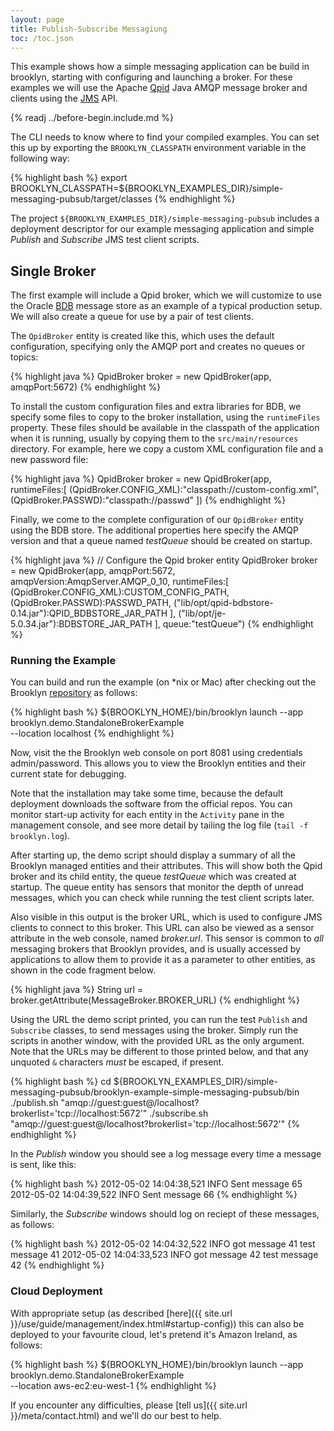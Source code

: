 ```yaml
---
layout: page
title: Publish-Subscribe Messagiung
toc: /toc.json
---
```


This example shows how a simple messaging application can be build
in brooklyn, starting with configuring and launching a broker. For
these examples we will use the Apache [Qpid](http://qpid.apache.org/)
Java AMQP message broker and clients using the
[JMS](http://docs.oracle.com/javaee/6/tutorial/doc/bnceh.html) API.

{% readj ../before-begin.include.md %}

The CLI needs to know where to find your compiled examples. You can set this up by exporting
the ``BROOKLYN_CLASSPATH`` environment variable in the following way:

{% highlight bash %}
export BROOKLYN_CLASSPATH=${BROOKLYN_EXAMPLES_DIR}/simple-messaging-pubsub/target/classes
{% endhighlight %}

The project ``${BROOKLYN_EXAMPLES_DIR}/simple-messaging-pubsub`` includes a deployment
descriptor for our example messaging application and simple _Publish_
and _Subscribe_ JMS test client scripts.

## Single Broker

The first example will include a Qpid broker, which we will customize
to use the Oracle [BDB](http://www.oracle.com/technetwork/products/berkeleydb/overview/index.html)
message store as an example of a typical production setup. We will
also create a queue for use by a pair of test clients.

The ``QpidBroker`` entity is created like this, which uses the
default configuration, specifying only the AMQP port and creates
no queues or topics:

{% highlight java %}
QpidBroker broker = new QpidBroker(app, amqpPort:5672)
{% endhighlight %}

To install the custom configuration files and extra libraries for
BDB, we specify some files to copy to the broker installation, using
the ``runtimeFiles`` property. These files should be available in
the classpath of the application when it is running, usually by
copying them to the ``src/main/resources`` directory. For example,
here we copy a custom XML configuration file and a new password
file:

{% highlight java %}
QpidBroker broker = new QpidBroker(app,
        runtimeFiles:[ (QpidBroker.CONFIG_XML):"classpath://custom-config.xml",
                       (QpidBroker.PASSWD):"classpath://passwd" ])
{% endhighlight %}

Finally, we come to the complete configuration of our ``QpidBroker``
entity using the BDB store. The additional properties here specify
the AMQP version and that a queue named _testQueue_ should be created
on startup.

{% highlight java %}
// Configure the Qpid broker entity
QpidBroker broker = new QpidBroker(app,
        amqpPort:5672,
        amqpVersion:AmqpServer.AMQP_0_10,
        runtimeFiles:[ (QpidBroker.CONFIG_XML):CUSTOM_CONFIG_PATH,
                       (QpidBroker.PASSWD):PASSWD_PATH,
                       ("lib/opt/qpid-bdbstore-0.14.jar"):QPID_BDBSTORE_JAR_PATH ],
                       ("lib/opt/je-5.0.34.jar"):BDBSTORE_JAR_PATH ],
        queue:"testQueue")
{% endhighlight %}

### Running the Example

You can build and run the example (on *nix or Mac) after checking
out the Brooklyn [repository](https://www.github.com/brooklyncentral/brooklyn)
as follows:

{% highlight bash %}
${BROOKLYN_HOME}/bin/brooklyn launch --app brooklyn.demo.StandaloneBrokerExample \
--location localhost
{% endhighlight %}

Now, visit the the Brooklyn web console on port 8081 using credentials
admin/password.  This allows you to view the Brooklyn entities and
their current state for debugging.

Note that the installation may take some time, because the default
deployment downloads the software from the official repos.  You can
monitor start-up activity for each entity in the ``Activity`` pane
in the management console, and see more detail by tailing the log
file (``tail -f brooklyn.log``).

After starting up, the demo script should display a summary of all
the Brooklyn managed entities and their attributes. This will show
both the Qpid broker and its child entity, the queue _testQueue_
which was created at startup. The queue entity has sensors that
monitor the depth of unread messages, which you can check while
running the test client scripts later.

Also visible in this output is the broker URL, which is used to
configure JMS clients to connect to this broker. This URL can also
be viewed as a sensor attribute in the web console, named _broker.url_.
This sensor is common to _all_ messaging brokers that Brooklyn
provides, and is usually accessed by applications to allow them to
provide it as a parameter to other entities, as shown in the code
fragment below.

{% highlight java %}
String url = broker.getAttribute(MessageBroker.BROKER_URL)
{% endhighlight %}

Using the URL the demo script printed, you can run the test ``Publish``
and ``Subscribe`` classes, to send messages using the broker. Simply
run the scripts in another window, with the provided URL as the
only argument. Note that the URLs may be different to those printed
below, and that any unquoted ``&`` characters *must* be escaped,
if present.

{% highlight bash %}
cd ${BROOKLYN_EXAMPLES_DIR}/simple-messaging-pubsub/brooklyn-example-simple-messaging-pubsub/bin
./publish.sh "amqp://guest:guest@/localhost?brokerlist='tcp://localhost:5672'"
./subscribe.sh "amqp://guest:guest@/localhost?brokerlist='tcp://localhost:5672'"
{% endhighlight %}

In the _Publish_ window you should see a log message every time a
message is sent, like this:

{% highlight bash %}
2012-05-02 14:04:38,521 INFO  Sent message 65
2012-05-02 14:04:39,522 INFO  Sent message 66
{% endhighlight %}

Similarly, the _Subscribe_ windows should log on reciept of these
messages, as follows:

{% highlight bash %}
2012-05-02 14:04:32,522 INFO  got message 41 test message 41
2012-05-02 14:04:33,523 INFO  got message 42 test message 42
{% endhighlight %}

### Cloud Deployment

With appropriate setup (as described
[here]({{ site.url }}/use/guide/management/index.html#startup-config))
this can also be deployed to your favourite cloud, let's pretend
it's Amazon Ireland, as follows:

{% highlight bash %}
${BROOKLYN_HOME}/bin/brooklyn launch --app brooklyn.demo.StandaloneBrokerExample \
--location aws-ec2:eu-west-1
{% endhighlight %}

If you encounter any difficulties, please
[tell us]({{ site.url }}/meta/contact.html) and we'll do our best
to help.
